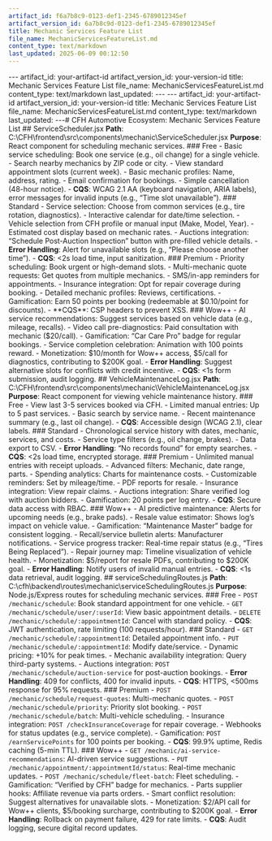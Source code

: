 ```yaml
---
artifact_id: f6a7b8c9-0123-def1-2345-6789012345ef
artifact_version_id: 6a7b8c9d-0123-def1-2345-6789012345ef
title: Mechanic Services Feature List
file_name: MechanicServicesFeatureList.md
content_type: text/markdown
last_updated: 2025-06-09 00:12:50
---
```

--- artifact_id: your-artifact-id artifact_version_id: your-version-id title: Mechanic Services Feature List file_name: MechanicServicesFeatureList.md content_type: text/markdown last_updated:  --- --- artifact_id: your-artifact-id artifact_version_id: your-version-id title: Mechanic Services Feature List file_name: MechanicServicesFeatureList.md content_type: text/markdown last_updated:  ---# CFH Automotive Ecosystem: Mechanic Services Feature List  ## ServiceScheduler.jsx **Path**: C:\CFH\frontend\src\components\mechanic\ServiceScheduler.jsx   **Purpose**: React component for scheduling mechanic services.  ### Free - Basic service scheduling: Book one service (e.g., oil change) for a single vehicle.   - Search nearby mechanics by ZIP code or city.   - View standard appointment slots (current week).   - Basic mechanic profiles: Name, address, rating.   - Email confirmation for bookings.   - Simple cancellation (48-hour notice).   - **CQS**: WCAG 2.1 AA (keyboard navigation, ARIA labels), error messages for invalid inputs (e.g., “Time slot unavailable”).    ### Standard - Service selection: Choose from common services (e.g., tire rotation, diagnostics).   - Interactive calendar for date/time selection.   - Vehicle selection from CFH profile or manual input (Make, Model, Year).   - Estimated cost display based on mechanic rates.   - Auctions integration: “Schedule Post-Auction Inspection” button with pre-filled vehicle details.   - **Error Handling**: Alert for unavailable slots (e.g., “Please choose another time”).   - **CQS**: <2s load time, input sanitization.  ### Premium - Priority scheduling: Book urgent or high-demand slots.   - Multi-mechanic quote requests: Get quotes from multiple mechanics.   - SMS/in-app reminders for appointments.   - Insurance integration: Opt for repair coverage during booking.   - Detailed mechanic profiles: Reviews, certifications.   - Gamification: Earn 50 points per booking (redeemable at $0.10/point for discounts).   - **CQS**: CSP headers to prevent XSS.  ### Wow++ - AI service recommendations: Suggest services based on vehicle data (e.g., mileage, recalls).   - Video call pre-diagnostics: Paid consultation with mechanic ($20/call).   - Gamification: “Car Care Pro” badge for regular bookings.   - Service completion celebration: Animation with 100 points reward.   - Monetization: $10/month for Wow++ access, $5/call for diagnostics, contributing to $200K goal.   - **Error Handling**: Suggest alternative slots for conflicts with credit incentive.   - **CQS**: <1s form submission, audit logging.  ## VehicleMaintenanceLog.jsx **Path**: C:\CFH\frontend\src\components\mechanic\VehicleMaintenanceLog.jsx   **Purpose**: React component for viewing vehicle maintenance history.  ### Free - View last 3-5 services booked via CFH.   - Limited manual entries: Up to 5 past services.   - Basic search by service name.   - Recent maintenance summary (e.g., last oil change).   - **CQS**: Accessible design (WCAG 2.1), clear labels.  ### Standard - Chronological service history with dates, mechanic, services, and costs.   - Service type filters (e.g., oil change, brakes).   - Data export to CSV.   - **Error Handling**: “No records found” for empty searches.   - **CQS**: <2s load time, encrypted storage.  ### Premium - Unlimited manual entries with receipt uploads.   - Advanced filters: Mechanic, date range, parts.   - Spending analytics: Charts for maintenance costs.   - Customizable reminders: Set by mileage/time.   - PDF reports for resale.   - Insurance integration: View repair claims.   - Auctions integration: Share verified log with auction bidders.   - Gamification: 20 points per log entry.   - **CQS**: Secure data access with RBAC.  ### Wow++ - AI predictive maintenance: Alerts for upcoming needs (e.g., brake pads).   - Resale value estimator: Shows log’s impact on vehicle value.   - Gamification: “Maintenance Master” badge for consistent logging.   - Recall/service bulletin alerts: Manufacturer notifications.   - Service progress tracker: Real-time repair status (e.g., “Tires Being Replaced”).   - Repair journey map: Timeline visualization of vehicle health.   - Monetization: $5/report for resale PDFs, contributing to $200K goal.   - **Error Handling**: Notify users of invalid manual entries.   - **CQS**: <1s data retrieval, audit logging.  ## serviceSchedulingRoutes.js **Path**: C:\cfh\backend\routes\mechanic\serviceSchedulingRoutes.js   **Purpose**: Node.js/Express routes for scheduling mechanic services.  ### Free - `POST /mechanic/schedule`: Book standard appointment for one vehicle.   - `GET /mechanic/schedule/user/:userId`: View basic appointment details.   - `DELETE /mechanic/schedule/:appointmentId`: Cancel with standard policy.   - **CQS**: JWT authentication, rate limiting (100 requests/hour).  ### Standard - `GET /mechanic/schedule/:appointmentId`: Detailed appointment info.   - `PUT /mechanic/schedule/:appointmentId`: Modify date/service.   - Dynamic pricing: +10% for peak times.   - Mechanic availability integration: Query third-party systems.   - Auctions integration: `POST /mechanic/schedule/auction-service` for post-auction bookings.   - **Error Handling**: 409 for conflicts, 400 for invalid inputs.   - **CQS**: HTTPS, <500ms response for 95% requests.  ### Premium - `POST /mechanic/schedule/request-quotes`: Multi-mechanic quotes.   - `POST /mechanic/schedule/priority`: Priority slot booking.   - `POST /mechanic/schedule/batch`: Multi-vehicle scheduling.   - Insurance integration: `POST /checkInsuranceCoverage` for repair coverage.   - Webhooks for status updates (e.g., service complete).   - Gamification: `POST /earnServicePoints` for 100 points per booking.   - **CQS**: 99.9% uptime, Redis caching (5-min TTL).  ### Wow++ - `GET /mechanic/ai-service-recommendations`: AI-driven service suggestions.   - `PUT /mechanic/appointment/:appointmentId/status`: Real-time mechanic updates.   - `POST /mechanic/schedule/fleet-batch`: Fleet scheduling.   - Gamification: “Verified by CFH” badge for mechanics.   - Parts supplier hooks: Affiliate revenue via parts orders.   - Smart conflict resolution: Suggest alternatives for unavailable slots.   - Monetization: $2/API call for Wow++ clients, $5/booking surcharge, contributing to $200K goal.   - **Error Handling**: Rollback on payment failure, 429 for rate limits.   - **CQS**: Audit logging, secure digital record updates.
